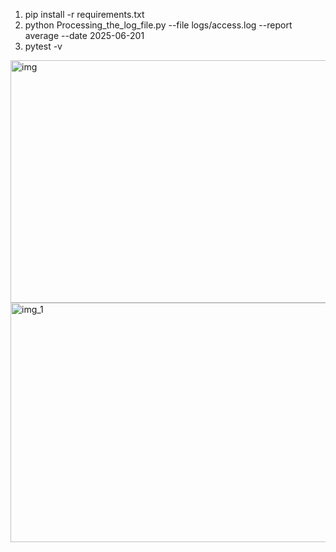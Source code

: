 

1. pip install -r requirements.txt
2. python Processing_the_log_file.py --file logs/access.log --report average --date 2025-06-201
3. pytest -v

<img width="1588" height="388" alt="img" src="https://github.com/user-attachments/assets/0b2af973-ee31-4a02-b3d5-2ff3600fb08f" />
<img width="1526" height="383" alt="img_1" src="https://github.com/user-attachments/assets/aa2f3fe0-8cb2-429a-97be-e2a321fdd4ba" />
